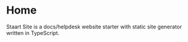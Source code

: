 # Home

Staart Site is a docs/helpdesk website starter with static site generator written in TypeScript.
